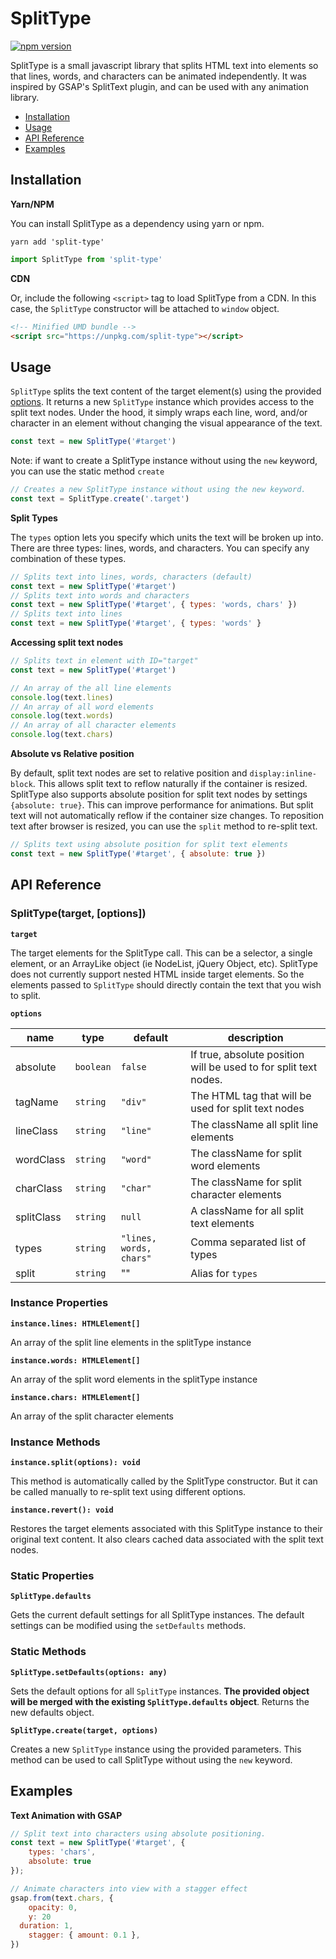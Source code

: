 # SplitType

[![npm version](https://badge.fury.io/js/split-type.svg)](https://www.npmjs.com/package/split-type)

SplitType is a small javascript library that splits HTML text into elements so that lines, words, and characters can be animated independently. It was inspired by GSAP's SplitText plugin, and can be used with any animation library.

- [Installation](#installation)
- [Usage](#usage)
- [API Reference](#api-reference)
- [Examples](#examples)

## Installation

**Yarn/NPM**

You can install SplitType as a dependency using yarn or npm.

```SHELL
yarn add 'split-type'
```

```js
import SplitType from 'split-type'
```

**CDN**

Or, include the following `<script>` tag to load SplitType from a CDN. In this case, the `SplitType` constructor will be attached to `window` object.

```html
<!-- Minified UMD bundle -->
<script src="https://unpkg.com/split-type"></script>
```

## Usage

`SplitType` splits the text content of the target element(s) using the provided [options](#options). It returns a new `SplitType` instance which provides access to the split text nodes. Under the hood, it simply wraps each line, word, and/or character in an element without changing the visual appearance of the text.

```js
const text = new SplitType('#target')
```

Note: if want to create a SplitType instance without using the `new` keyword, you can use the static method `create`

```js
// Creates a new SplitType instance without using the new keyword.
const text = SplitType.create('.target')
```

**Split Types**

The `types` option lets you specify which units the text will be broken up into. There are three types: lines, words, and characters. You can specify any combination of these types.

```js
// Splits text into lines, words, characters (default)
const text = new SplitType('#target')
// Splits text into words and characters
const text = new SplitType('#target', { types: 'words, chars' })
// Splits text into lines
const text = new SplitType('#target', { types: 'words' }
```

**Accessing split text nodes**

```js
// Splits text in element with ID="target"
const text = new SplitType('#target')

// An array of the all line elements
console.log(text.lines)
// An array of all word elements
console.log(text.words)
// An array of all character elements
console.log(text.chars)
```

**Absolute vs Relative position**

By default, split text nodes are set to relative position and `display:inline-block`. This allows split text to reflow naturally if the container is resized. SplitType also supports absolute position for split text nodes by settings `{absolute: true}`. This can improve performance for animations. But split text will not automatically reflow if the container size changes. To reposition text after browser is resized, you can use the `split` method to re-split text.

```js
// Splits text using absolute position for split text elements
const text = new SplitType('#target', { absolute: true })
```

## API Reference

### SplitType(target, [options])

**`target`**

The target elements for the SplitType call. This can be a selector, a single element, or an ArrayLike object (ie NodeList, jQuery Object, etc). SplitType does not currently support nested HTML inside target elements. So the elements passed to `SplitType` should directly contain the text that you wish to split.

**`options`**

| name       | type      | default                 | description                                                      |
| ---------- | --------- | ----------------------- | ---------------------------------------------------------------- |
| absolute   | `boolean` | `false`                 | If true, absolute position will be used to for split text nodes. |
| tagName    | `string`  | `"div"`                 | The HTML tag that will be used for split text nodes              |
| lineClass  | `string`  | `"line"`                | The className all split line elements                            |
| wordClass  | `string`  | `"word"`                | The className for split word elements                            |
| charClass  | `string`  | `"char"`                | The className for split character elements                       |
| splitClass | `string`  | `null`                  | A className for all split text elements                          |
| types      | `string`  | `"lines, words, chars"` | Comma separated list of types                                    |
| split      | `string`  | ""                      | Alias for `types`                                                |

### Instance Properties

**`instance.lines: HTMLElement[]`**

An array of the split line elements in the splitType instance

**`instance.words: HTMLElement[]`**

An array of the split word elements in the splitType instance

**`instance.chars: HTMLElement[]`**

An array of the split character elements

### Instance Methods

**`instance.split(options): void`**

This method is automatically called by the SplitType constructor. But it can be called manually to re-split text using different options.

**`instance.revert(): void`**

Restores the target elements associated with this SplitType instance to their original text content. It also clears cached data associated with the split text nodes.

### Static Properties

**`SplitType.defaults`**

Gets the current default settings for all SplitType instances. The default settings can be modified using the `setDefaults` methods.

### Static Methods

**`SplitType.setDefaults(options: any)`**

Sets the default options for all `SplitType` instances. **The provided object will be merged with the existing `SplitType.defaults` object**. Returns the new defaults object.

**`SplitType.create(target, options)`**

Creates a new `SplitType` instance using the provided parameters. This method can be used to call SplitType without using the `new` keyword.

## Examples

**Text Animation with GSAP**

```js
// Split text into characters using absolute positioning.
const text = new SplitType('#target', {
	types: 'chars',
	absolute: true
});

// Animate characters into view with a stagger effect
gsap.from(text.chars, {
	opacity: 0,
	y: 20
  duration: 1,
	stagger: { amount: 0.1 },
})
```
